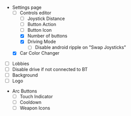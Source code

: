 - Settings page
  - [ ] Controls editor
    - [ ] Joystick Distance
    - [ ] Button Action
    - [ ] Button Icon
    - [x] Number of buttons
    - [x] Driving Mode
      - [ ] Disable android ripple on "Swap Joysticks"
  - [x] Car Color Changer
- [ ] Lobbies
- [ ] Disable drive if not connected to BT
- [ ] Background
- [ ] Logo
- Arc Buttons
  - [ ] Touch Indicator
  - [ ] Cooldown
  - [ ] Weapon Icons
